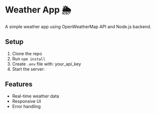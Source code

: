 # Weather App 🌦️

A simple weather app using OpenWeatherMap API and Node.js backend.

## Setup

1. Clone the repo
2. Run `npm install`
3. Create `.env` file with: your_api_key
4. Start the server:

## Features

- Real-time weather data
- Responsive UI
- Error handling
